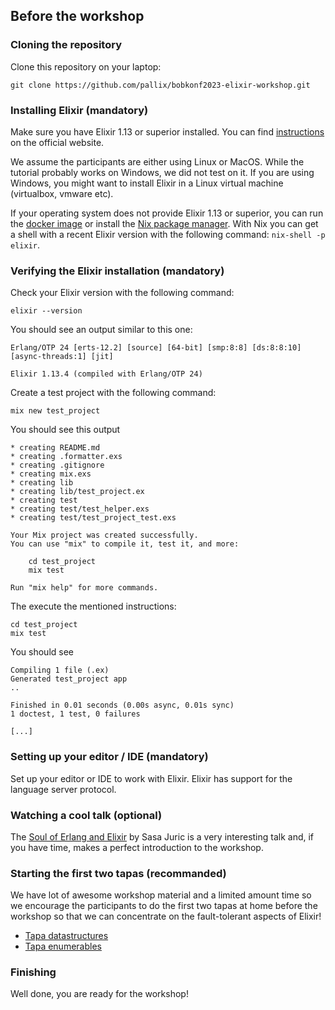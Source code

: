 ## Before the workshop

### Cloning the repository

Clone this repository on your laptop:

```
git clone https://github.com/pallix/bobkonf2023-elixir-workshop.git
```

### Installing Elixir (mandatory)

Make sure you have Elixir 1.13 or superior installed. You can find
[instructions](https://elixir-lang.org/install.html#distributions) on the
official website.

We assume the participants are either using Linux or MacOS. While the tutorial
probably works on Windows, we did not test on it. If you are using Windows, you might
want to install Elixir in a Linux virtual machine (virtualbox, vmware etc).

If your operating system does not provide Elixir 1.13 or superior, you can run
the [docker image](https://elixir-lang.org/install.html#docker) or install the
[Nix package manager](https://elixir-lang.org/install.html#docker). With Nix you
can get a shell with a recent Elixir version with the following command:
`nix-shell -p elixir`.

### Verifying the Elixir installation (mandatory)

Check your Elixir version with the following command:

```
elixir --version
```

You should see an output similar to this one:

```
Erlang/OTP 24 [erts-12.2] [source] [64-bit] [smp:8:8] [ds:8:8:10] [async-threads:1] [jit]

Elixir 1.13.4 (compiled with Erlang/OTP 24)
```

Create a test project with the following command:

```
mix new test_project
```

You should see this output

```
* creating README.md
* creating .formatter.exs
* creating .gitignore
* creating mix.exs
* creating lib
* creating lib/test_project.ex
* creating test
* creating test/test_helper.exs
* creating test/test_project_test.exs

Your Mix project was created successfully.
You can use "mix" to compile it, test it, and more:

    cd test_project
    mix test

Run "mix help" for more commands.
```

The execute the mentioned instructions:

```
cd test_project
mix test
```

You should see

```
Compiling 1 file (.ex)
Generated test_project app
..

Finished in 0.01 seconds (0.00s async, 0.01s sync)
1 doctest, 1 test, 0 failures

[...]
```

### Setting up your editor / IDE (mandatory)

Set up your editor or IDE to work with Elixir.
Elixir has support for the language server protocol.

### Watching a cool talk (optional)

The [Soul of Erlang and Elixir](https://www.youtube.com/watch?v=JvBT4XBdoUE) by
Sasa Juric is a very interesting talk and, if you have time, makes a perfect
introduction to the workshop.

### Starting the first two tapas (recommanded)

We have lot of awesome workshop material and a limited amount time so we encourage
the participants to do the first two tapas at home before the workshop so that we
can concentrate on the fault-tolerant aspects of Elixir!

- [Tapa datastructures](./tapa_datastructures/README.md)
- [Tapa enumerables](./tapa_enumerables/README.md)

### Finishing

Well done, you are ready for the workshop!
